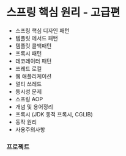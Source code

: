 # 스프링 핵심 원리 - 고급편
- 스프링 핵심 디자인 패턴
 - 템플릿 메서드 패턴
 - 템플릿 콜백패턴
 - 프록시 패턴
 - 데코레이터 패턴
- 쓰레드 로컬
 - 웹 애플리케이션
 - 멀티 쓰레드
 - 동시성 문제
- 스프링 AOP
 - 개념 및 용어정리
 - 프록시 (JDK 동적 프록시, CGLIB)
 - 동작 원리
 - 사용주의사항
### 프로젝트

